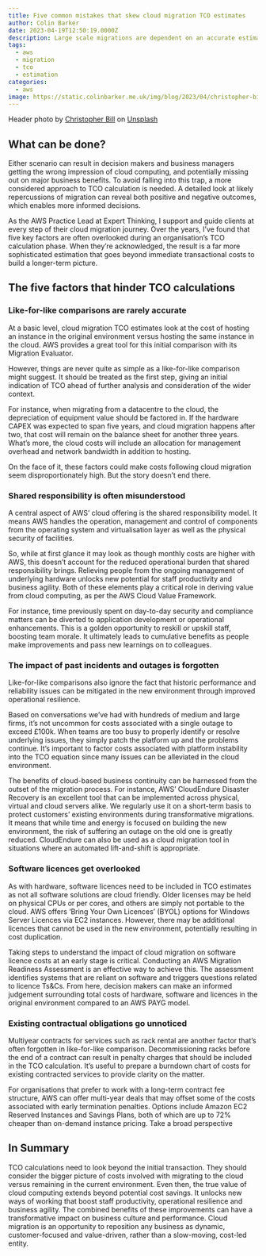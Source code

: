 ```yaml
---
title: Five common mistakes that skew cloud migration TCO estimates
author: Colin Barker
date: 2023-04-19T12:50:19.0000Z
description: Large scale migrations are dependent on an accurate estimate of the total-cost-of-ownership (TCO) calculation that stacks up in your favour. However, this is largely more than a stab in the dark and can cause a migration to fail, or the costs to be out of control.
tags:
  - aws
  - migration
  - tco
  - estimation
categories:
  - aws
image: https://static.colinbarker.me.uk/img/blog/2023/04/christopher-bill-rrTRZdCu7No-unsplash.jpg
---
```


Header photo by [Christopher Bill](https://unsplash.com/@umbra_media?utm_content=creditCopyText&utm_medium=referral&utm_source=unsplash) on [Unsplash](https://unsplash.com/photos/5-pieces-of-banknotes-on-yellow-and-white-textile-rrTRZdCu7No?utm_content=creditCopyText&utm_medium=referral&utm_source=unsplash)

## What can be done?

Either scenario can result in decision makers and business managers getting the wrong impression of cloud computing, and potentially missing out on major business benefits. To avoid falling into this trap, a more considered approach to TCO calculation is needed. A detailed look at likely repercussions of migration can reveal both positive and negative outcomes, which enables more informed decisions.

As the AWS Practice Lead at Expert Thinking, I support and guide clients at every step of their cloud migration journey. Over the years, I’ve found that five key factors are often overlooked during an organisation’s TCO calculation phase. When they’re acknowledged, the result is a far more sophisticated estimation that goes beyond immediate transactional costs to build a longer-term picture.

## The five factors that hinder TCO calculations

### Like-for-like comparisons are rarely accurate

At a basic level, cloud migration TCO estimates look at the cost of hosting an instance in the original environment versus hosting the same instance in the cloud. AWS provides a great tool for this initial comparison with its Migration Evaluator.

However, things are never quite as simple as a like-for-like comparison might suggest. It should be treated as the first step, giving an initial indication of TCO ahead of further analysis and consideration of the wider context.

For instance, when migrating from a datacentre to the cloud, the depreciation of equipment value should be factored in. If the hardware CAPEX was expected to span five years, and cloud migration happens after two, that cost will remain on the balance sheet for another three years. What’s more, the cloud costs will include an allocation for management overhead and network bandwidth in addition to hosting.

On the face of it, these factors could make costs following cloud migration seem disproportionately high. But the story doesn’t end there.

### Shared responsibility is often misunderstood

A central aspect of AWS’ cloud offering is the shared responsibility model. It means AWS handles the operation, management and control of components from the operating system and virtualisation layer as well as the physical security of facilities.

So, while at first glance it may look as though monthly costs are higher with AWS, this doesn’t account for the reduced operational burden that shared responsibility brings. Relieving people from the ongoing management of underlying hardware unlocks new potential for staff productivity and business agility. Both of these elements play a critical role in deriving value from cloud computing, as per the AWS Cloud Value Framework.

For instance, time previously spent on day-to-day security and compliance matters can be diverted to application development or operational enhancements. This is a golden opportunity to reskill or upskill staff, boosting team morale. It ultimately leads to cumulative benefits as people make improvements and pass new learnings on to colleagues.

### The impact of past incidents and outages is forgotten

Like-for-like comparisons also ignore the fact that historic performance and reliability issues can be mitigated in the new environment through improved operational resilience.

Based on conversations we’ve had with hundreds of medium and large firms, it’s not uncommon for costs associated with a single outage to exceed £100k. When teams are too busy to properly identify or resolve underlying issues, they simply patch the platform up and the problems continue. It’s important to factor costs associated with platform instability into the TCO equation since many issues can be alleviated in the cloud environment.

The benefits of cloud-based business continuity can be harnessed from the outset of the migration process. For instance, AWS’ CloudEndure Disaster Recovery is an excellent tool that can be implemented across physical, virtual and cloud servers alike. We regularly use it on a short-term basis to protect customers’ existing environments during transformative migrations. It means that while time and energy is focused on building the new environment, the risk of suffering an outage on the old one is greatly reduced. CloudEndure can also be used as a cloud migration tool in situations where an automated lift-and-shift is appropriate.

### Software licences get overlooked

As with hardware, software licences need to be included in TCO estimates as not all software solutions are cloud friendly. Older licenses may be held on physical CPUs or per cores, and others are simply not portable to the cloud. AWS offers ‘Bring Your Own Licences’ (BYOL) options for Windows Server Licences via EC2 instances. However, there may be additional licences that cannot be used in the new environment, potentially resulting in cost duplication.

Taking steps to understand the impact of cloud migration on software licence costs at an early stage is critical. Conducting an AWS Migration Readiness Assessment is an effective way to achieve this. The assessment identifies systems that are reliant on software and triggers questions related to licence Ts&Cs. From here, decision makers can make an informed judgement surrounding total costs of hardware, software and licences in the original environment compared to an AWS PAYG model.

### Existing contractual obligations go unnoticed

Multiyear contracts for services such as rack rental are another factor that’s often forgotten in like-for-like comparison. Decommissioning racks before the end of a contract can result in penalty charges that should be included in the TCO calculation. It’s useful to prepare a burndown chart of costs for existing contracted services to provide clarity on the matter.

For organisations that prefer to work with a long-term contract fee structure, AWS can offer multi-year deals that may offset some of the costs associated with early termination penalties. Options include Amazon EC2 Reserved Instances and Savings Plans, both of which are up to 72% cheaper than on-demand instance pricing.
Take a broad perspective

## In Summary

TCO calculations need to look beyond the initial transaction. They should consider the bigger picture of costs involved with migrating to the cloud versus remaining in the current environment. Even then, the true value of cloud computing extends beyond potential cost savings. It unlocks new ways of working that boost staff productivity, operational resilience and business agility. The combined benefits of these improvements can have a transformative impact on business culture and performance. Cloud migration is an opportunity to reposition any business as dynamic, customer-focused and value-driven, rather than a slow-moving, cost-led entity.
